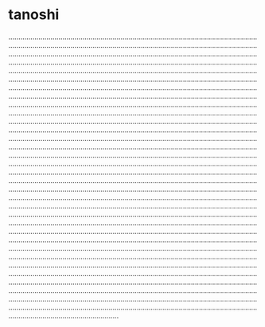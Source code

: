 # tanoshi

...................................................................................................................................................................................................................................................................................................................................................................................................................................................................................................................................................................................................................................................................................................................................................................................................................................................................................................................................................................................................................................................................................................................................................................................................................................................................................................................................................................................................................................................................................................................................................................................................................................................................................................................................................................................................................................................................................................................................................................................................................................................................................................................................................................................................................................................................................................................................................................................................................................................................................................................................................................................................................................................................................................................................................................................................................................................................................................................................................................................................................................................................................................................................................................................................................................................................................................................................................................................................................................................................................................................................................................................................................................................................................................................................................................................................................................................................................................................................................................................................................................................................................................................................................................................................................................................................................................................